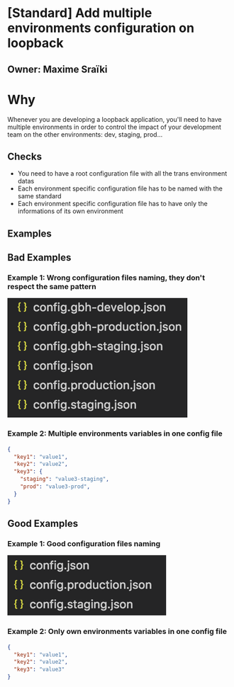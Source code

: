 # [Standard] Add multiple environments configuration on loopback

## Owner: Maxime Sraïki

# Why

Whenever you are developing a loopback application, you'll need to have multiple environments in order to control the impact of your development team on the other environments: dev, staging, prod...

## Checks

* You need to have a root configuration file with all the trans environment datas
* Each environment specific configuration file has to be named with the same standard
* Each environment specific configuration file has to have only the informations of its own environment

## Examples

## Bad Examples

### Example 1: Wrong configuration files naming, they don't respect the same pattern

![Wrong configuration files naming](/assets/bad-configuration-naming-example.png)

### Example 2: Multiple environments variables in one config file

```json
{
  "key1": "value1",
  "key2": "value2",
  "key3": {
    "staging": "value3-staging",
    "prod": "value3-prod",
  }
}
```

## Good Examples

### Example 1: Good configuration files naming

![Good configuration files naming](/assets/good-configuration-naming-example.png)

### Example 2: Only own environments variables in one config file

```json
{
  "key1": "value1",
  "key2": "value2",
  "key3": "value3"
}
```
